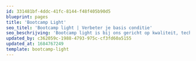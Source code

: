 ```yaml
---
id: 331481bf-4ddc-41fc-8144-f48f405b90d5
blueprint: pages
title: 'Bootcamp Light'
seo_titel: 'Bootcamp light | Verbeter je basis conditie'
seo_beschrijving: 'Bootcamp light is bij ons gericht op kwaliteit, techniek en persoonlijke aandacht. ✓Sport op je eigen niveau'
updated_by: c362059c-1988-4793-975c-cf3fd60a5155
updated_at: 1684767249
template: bootcamp-light
---
```

